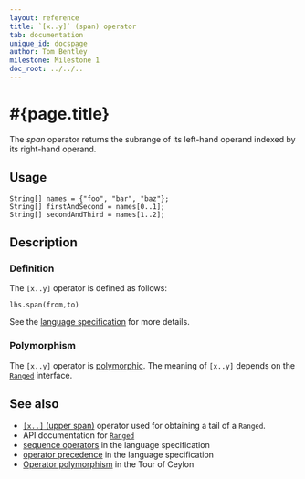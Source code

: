 ```yaml
---
layout: reference
title: `[x..y]` (span) operator
tab: documentation
unique_id: docspage
author: Tom Bentley
milestone: Milestone 1
doc_root: ../../..
---
```


# #{page.title}

The *span* operator returns the subrange of its left-hand operand
indexed by its right-hand operand.

## Usage 

    String[] names = {"foo", "bar", "baz"};
    String[] firstAndSecond = names[0..1];
    String[] secondAndThird = names[1..2];

## Description

### Definition

The `[x..y]` operator is defined as follows:

<!-- no-check -->
    lhs.span(from,to)

See the [language specification](#{page.doc_root}/#{site.urls.spec_relative}#listmap) for 
more details.

### Polymorphism

The `[x..y]` operator is [polymorphic](#{page.doc_root}/reference/operator/operator-polymorphism). 
The meaning of `[x..y]` depends on the 
[`Ranged`](#{page.doc_root}/api/ceylon/language/interface_Ranged.html) 
interface.

## See also

* [`[x..]` (upper span)](../upper-span) operator used for obtaining a tail of a `Ranged`.
* API documentation for [`Ranged`](#{page.doc_root}/api/ceylon/language/interface_Ranged.html)
* [sequence operators](#{page.doc_root}/#{site.urls.spec_relative}#listmap) in the 
  language specification
* [operator precedence](#{page.doc_root}/#{site.urls.spec_relative}#operatorprecedence) in the 
  language specification
* [Operator polymorphism](#{page.doc_root}/tour/language-module/#operator_polymorphism) 
  in the Tour of Ceylon

